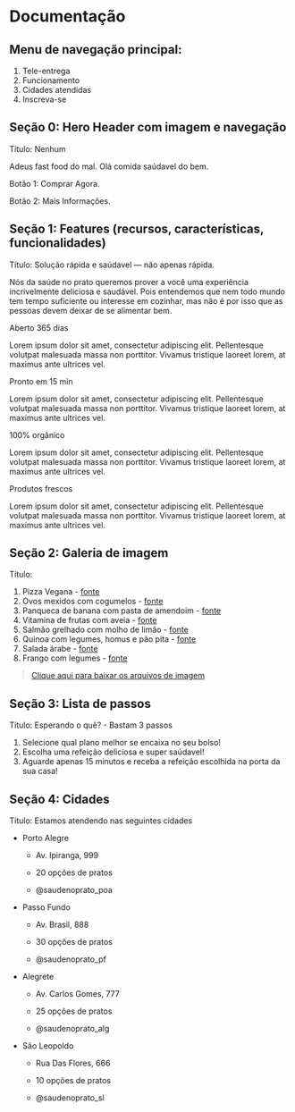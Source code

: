 # Documentação
## Menu de navegação principal:
1. Tele-entrega 
2. Funcionamento 
3. Cidades atendidas
4. Inscreva-se


## Seção 0: Hero Header com imagem e navegação

Título: Nenhum

Adeus fast food do mal. Olá comida saúdavel do bem.

Botão 1: Comprar Agora.

Botão 2: Mais Informações.


## Seção 1: Features (recursos, características, funcionalidades)
Título: Solução rápida e saúdavel — não apenas rápida.

Nós da saúde no prato queremos prover a você uma experiência incrivelmente deliciosa e saudável. Pois entendemos que nem todo mundo tem tempo suficiente ou interesse em cozinhar, mas não é por isso que as pessoas devem deixar de se alimentar bem.

Aberto 365 dias

Lorem ipsum dolor sit amet, consectetur adipiscing elit. Pellentesque volutpat malesuada massa non porttitor. Vivamus tristique laoreet lorem, at maximus ante ultrices vel.

Pronto em 15 min

Lorem ipsum dolor sit amet, consectetur adipiscing elit. Pellentesque volutpat malesuada massa non porttitor. Vivamus tristique laoreet lorem, at maximus ante ultrices vel.

100% orgânico

Lorem ipsum dolor sit amet, consectetur adipiscing elit. Pellentesque volutpat malesuada massa non porttitor. Vivamus tristique laoreet lorem, at maximus ante ultrices vel.

Produtos frescos

Lorem ipsum dolor sit amet, consectetur adipiscing elit. Pellentesque volutpat malesuada massa non porttitor. Vivamus tristique laoreet lorem, at maximus ante ultrices vel.

## Seção 2: Galeria de imagem 
Título: 

  1. Pizza Vegana - [fonte](http://www.paraibaradioblog.com/wp-content/uploads/2018/05/Comprovante001-57.jpg)
  2. Ovos mexidos com cogumelos - [fonte](https://cdn.teleculinaria.pt/wp-content/uploads/2015/04/Ovos-mexidos-com-espargos-cogumelos-e-lingui%C3%A7a-5.jpg)
  3. Panqueca de banana com pasta de amendoim - [fonte](https://abrilboaforma.files.wordpress.com/2017/08/panqueca-banana.jpg)
  4. Vitamina de frutas com aveia - [fonte](https://2.bp.blogspot.com/-oCddMzsbEIQ/VfMbiAilg2I/AAAAAAAADos/mMX40wMmHR0/s1600/suco_melao.jpg)
  5. Salmão grelhado com molho de limão - [fonte](https://i.pinimg.com/originals/6b/4e/06/6b4e06950a621d73035e06b93cc3da6c.jpg)
  6. Quinoa com legumes, homus e pão pita - [fonte](https://portal-amb-imgs.clubedaana.com.br/2016/11/homus-1920x1080.jpg)
  7. Salada árabe - [fonte](https://craftlog.com/m/i/1584064=s1280=h960)
  8. Frango com legumes - [fonte](http://painel.perdigao.com.br/panel/sites/default/files/styles/is_product_cover_1240_858/public/recipes-images/salada-morna-frango.png?itok=FKzfTcZ3)
  
  > [Clique aqui para baixar os arquivos de imagem](https://github.com/romuloreis/DWDM/raw/master/assets/imagens_galeria.zip)
  
## Seção 3: Lista de passos
Título: Esperando o quê? - Bastam 3 passos

  1. Selecione qual plano melhor se encaixa no seu bolso!
  2. Escolha uma refeição deliciosa e super saúdavel!
  3. Aguarde apenas 15 minutos e receba a refeição escolhida na porta da sua casa!

## Seção 4: Cidades
Título: Estamos atendendo nas seguintes cidades

  - Porto Alegre

    - Av. Ipiranga, 999

    - 20 opções de pratos

    - @saudenoprato_poa


  - Passo Fundo

    - Av. Brasil, 888

    - 30 opções de pratos

    - @saudenoprato_pf


  - Alegrete

    - Av. Carlos Gomes, 777

    - 25 opções de pratos

    - @saudenoprato_alg


  - São Leopoldo

    - Rua Das Flores, 666

    - 10 opções de pratos

    - @saudenoprato_sl

  
